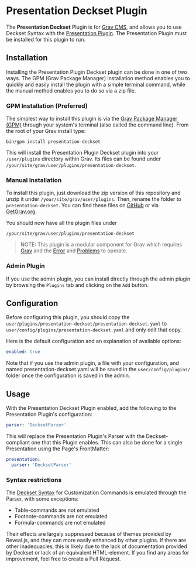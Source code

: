 # Presentation Deckset Plugin

The **Presentation Deckset** Plugin is for [Grav CMS](http://github.com/getgrav/grav), and allows you to use Deckset Syntax with the [Presentation Plugin](https://github.com/OleVik/grav-plugin-presentation). The Presentation Plugin must be installed for this plugin to run.

## Installation

Installing the Presentation Plugin Deckset plugin can be done in one of two ways. The GPM (Grav Package Manager) installation method enables you to quickly and easily install the plugin with a simple terminal command, while the manual method enables you to do so via a zip file.

### GPM Installation (Preferred)

The simplest way to install this plugin is via the [Grav Package Manager (GPM)](http://learn.getgrav.org/advanced/grav-gpm) through your system's terminal (also called the command line).  From the root of your Grav install type:

    bin/gpm install presentation-deckset

This will install the Presentation Plugin Deckset plugin into your `/user/plugins` directory within Grav. Its files can be found under `/your/site/grav/user/plugins/presentation-deckset`.

### Manual Installation

To install this plugin, just download the zip version of this repository and unzip it under `/your/site/grav/user/plugins`. Then, rename the folder to `presentation-deckset`. You can find these files on [GitHub](https://github.com/OleVik/grav-plugin-presentation-deckset) or via [GetGrav.org](http://getgrav.org/downloads/plugins#extras).

You should now have all the plugin files under

    /your/site/grav/user/plugins/presentation-deckset
	
> NOTE: This plugin is a modular component for Grav which requires [Grav](http://github.com/getgrav/grav) and the [Error](https://github.com/getgrav/grav-plugin-error) and [Problems](https://github.com/getgrav/grav-plugin-problems) to operate.

### Admin Plugin

If you use the admin plugin, you can install directly through the admin plugin by browsing the `Plugins` tab and clicking on the `Add` button.

## Configuration

Before configuring this plugin, you should copy the `user/plugins/presentation-deckset/presentation-deckset.yaml` to `user/config/plugins/presentation-deckset.yaml` and only edit that copy.

Here is the default configuration and an explanation of available options:

```yaml
enabled: true
```

Note that if you use the admin plugin, a file with your configuration, and named presentation-deckset.yaml will be saved in the `user/config/plugins/` folder once the configuration is saved in the admin.

## Usage

With the Presentation Deckset Plugin enabled, add the following to the Presentation Plugin's configuration:

```yaml
parser: 'DecksetParser'
```

This will replace the Presentation Plugin's Parser with the Deckset-compliant one that this Plugin enables. This can also be done for a single Presentation using the Page's FrontMatter:

```yaml
presentation:
  parser: 'DecksetParser'
```

### Syntax restrictions

The [Deckset Syntax](https://docs.deckset.com/English.lproj/Customization/02-custom-theming.html) for Customization Commands is emulated through the Parser, with some exceptions:

- Table-commands are not emulated
- Footnote-commands are not emulated
- Formula-commands are not emulated

Their effects are largely suppressed because of themes provided by Reveal.js, and they can more easily enhanced by other plugins. If there are other inadequacies, this is likely due to the lack of documentation provided by Deckset or lack of an equivalent HTML-element. If you find any areas for improvement, feel free to create a Pull Request.
